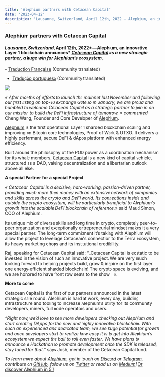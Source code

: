 ```yaml
---
title: 'Alephium partners with Cetacean Capital'
date: '2022-04-12'
description: 'Lausanne, Switzerland, April 12th, 2022 — Alephium, an innovative Layer 1 blockchain announces Cetacean Capital as a new strategic partner…'
---
```


### **Alephium partners with Cetacean Capital**

#### _Lausanne, Switzerland,_ April 12th, 2022* — Alephium, an innovative Layer 1 blockchain announces* <a href="https://cetacean.capital/" class="markup--anchor markup--h4-anchor" data-href="https://cetacean.capital/" rel="noopener" target="_blank"><em>Cetacean Capital</em></a> _as a new strategic partner, a huge win for Alephium’s ecosystem._

\- <a href="https://medium.com/@Oheka/alephium-sassocie-%C3%A0-cetacean-capital-413630aeee94" class="markup--anchor markup--p-anchor" data-href="https://medium.com/@Oheka/alephium-sassocie-%C3%A0-cetacean-capital-413630aeee94" target="_blank">Traduction Française</a> (Community translated)

- <a href="https://medium.com/@alephium-pt/alephium-se-associa-%C3%A0-cetacean-capital-5b1f14a9e0d8" class="markup--anchor markup--p-anchor" data-href="https://medium.com/@alephium-pt/alephium-se-associa-%C3%A0-cetacean-capital-5b1f14a9e0d8" target="_blank">Tradução portuguesa</a> (Community translated)

![](https://cdn-images-1.medium.com/max/800/0*JOo4qC7txdwuRegp)

_« After months of efforts to launch the mainnet last November and following our first listing on top-10 exchange Gate.io in January, we are proud and humbled to welcome Cetacean Capital as a strategic partner to join in on our mission to build the DeFi infrastructure of tomorrow. » commented_ Cheng Wang, Founder and Core Developer of <a href="https://alephium.org/" class="markup--anchor markup--p-anchor" data-href="https://alephium.org/" rel="noopener" target="_blank">Alephium</a>.

<a href="https://alephium.org/" class="markup--anchor markup--p-anchor" data-href="https://alephium.org/" rel="noopener" target="_blank">Alephium</a> is the first operational Layer 1 sharded blockchain scaling and improving on Bitcoin core technologies, Proof of Work & UTXO. It delivers a highly performant, secure DeFi & dApps platform with enhanced energy efficiency.

Built around the philosophy of the POD power as a coordination mechanism for its whale members, <a href="https://cetacean.capital/" class="markup--anchor markup--p-anchor" data-href="https://cetacean.capital/" rel="noopener" target="_blank">Cetacean Capital</a> is a new kind of capital vehicle, structured as a DAO, valuing decentralization and a libertarian outlook above all else.

**A special Partner for a special Project**

_« Cetacean Capital is a decisive, hard-working, passion-driven partner, providing much more than money with an extensive network of companies and skills across the crypto and DeFi world. Its connections inside and outside the crypto ecosystem, will be particularly beneficial to Alephium’s growth into the scalable DeFi blockchain of reference.»_ said Maud Simon, COO of Alephium.

Its unique mix of diverse skills and long time in crypto, completely peer-to-peer organization and exceptionally entrepreneurial mindset makes it a very special partner. The long-term commitment it’s taking with Alephium will allow the project to leverage Cetacean's connection to the Terra ecosystem, its heavy marketing chops and its institutional credibility.

Raj, speaking for Cetacean Capital said: “_Cetacean Capital is ecstatic to be invested in the vision of such an innovative project. We are very much looking forward to helping projects build, grow & inspire on the first layer one energy-efficient sharded blockchain! The crypto space is evolving, and we are honored to have front row seats to the show! _».

**More to come**

Cetacean Capital is the first of our partners announced in the latest strategic sale round. Alephium is hard at work, every day, building infrastructure and tooling to increase Alephium’s utility for its community developers, miners, full node operators and users.

_“Right now, we’d love to see more developers checking out Alephium and start creating DApps for the new and highly innovative blockchain. With such an experienced and dedicated team, we see huge potential for growth and once developers start to realize how easy it is to get into Alephium’s ecosystem we expect the ball to roll even faster. We have plans to announce a Hackathon to promote development once the SDK is released, stay tuned for that.”_ says Josh, member of the Cetacean Capital fund.

_To learn more about_ <a href="https://alephium.org/" class="markup--anchor markup--p-anchor" data-href="https://alephium.org/" rel="noopener" target="_blank"><em>Alephium</em></a>_, get in touch on_ <a href="https://discord.gg/JErgRBfRSB" class="markup--anchor markup--p-anchor" data-href="https://discord.gg/JErgRBfRSB" rel="noopener" target="_blank"><em>Discord</em></a> _or_ <a href="https://t.me/alephiumgroup" class="markup--anchor markup--p-anchor" data-href="https://t.me/alephiumgroup" rel="noopener" target="_blank"><em>Telegram</em></a>_, contribute on_ <a href="https://github.com/alephium" class="markup--anchor markup--p-anchor" data-href="https://github.com/alephium" rel="noopener" target="_blank"><em>GitHub</em></a>_, follow us on_ <a href="https://twitter.com/alephium" class="markup--anchor markup--p-anchor" data-href="https://twitter.com/alephium" rel="noopener" target="_blank"><em>Twitter</em></a> _or read us on_ <a href="https://medium.com/@alephium" class="markup--anchor markup--p-anchor" data-href="https://medium.com/@alephium" target="_blank"><em>Medium</em></a>_!_ <a href="https://medium.com/@alephium/welcome-to-alephium-alph-48dfb72aa458" class="markup--anchor markup--p-anchor" data-href="https://medium.com/@alephium/welcome-to-alephium-alph-48dfb72aa458" target="_blank">Or discover Alephium in 5’!</a>
